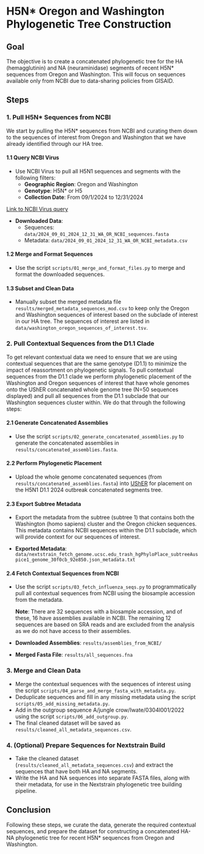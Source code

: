 # H5N* Oregon and Washington Phylogenetic Tree Construction

## Goal
The objective is to create a concatenated phylogenetic tree for the HA (hemagglutinin) and NA (neuraminidase) segments of recent H5N* sequences from Oregon and Washington. This will focus on sequences available only from NCBI due to data-sharing policies from GISAID.

## Steps

### 1. Pull H5N* Sequences from NCBI

We start by pulling the H5N* sequences from NCBI and curating them down to the sequences of interest from Oregon and Washington that we have already identified through our HA tree.

#### 1.1 Query NCBI Virus

- Use NCBI Virus to pull all H5N1 sequences and segments with the following filters:
  - **Geographic Region**: Oregon and Washington
  - **Genotype**: H5N* or H5
  - **Collection Date**: From 09/1/2024 to 12/31/2024

[Link to NCBI Virus query](https://www.ncbi.nlm.nih.gov/labs/virus/vssi/#/virus?SeqType_s=Nucleotide&VirusLineage_ss=Alphainfluenzavirus,%20taxid:197911&Serotype_s=H5N*%20H5&USAState_s=OR&USAState_s=WA&CollectionDate_dr=2024-09-01T00:00:00.00Z%20TO%202024-12-31T23:59:59.00Z)

- **Downloaded Data**:
  - Sequences: `data/2024_09_01_2024_12_31_WA_OR_NCBI_sequences.fasta`
  - Metadata: `data/2024_09_01_2024_12_31_WA_OR_NCBI_metadata.csv`

#### 1.2 Merge and Format Sequences

- Use the script `scripts/01_merge_and_format_files.py` to merge and format the downloaded sequences.

#### 1.3 Subset and Clean Data

- Manually subset the merged metadata file `results/merged_metadata_sequences_mod.csv` to keep only the Oregon and Washington sequences of interest based on the subclade of interest in our HA tree. The sequences of interest are listed in `data/washington_oregon_sequences_of_interest.tsv`.

### 2. Pull Contextual Sequences from the D1.1 Clade

To get relevant contextual data we need to ensure that we are using contextual sequences that are the same genotype (D1.1) to minimize the impact of reassortment on phylogenetic signals. To pull contextual sequences from the D1.1 clade we perform phylogenetic placement of the Washington and Oregon sequences of interest that have whole genomes onto the UShER concatenated whole genome tree (N=50 sequences displayed) and pull all sequences from the D1.1 subclade that our Washington sequences cluster within. We do that through the following steps:

#### 2.1 Generate Concatenated Assemblies

- Use the script `scripts/02_generate_concatenated_assemblies.py` to generate the concatenated assemblies in `results/concatenated_assemblies.fasta`.

#### 2.2 Perform Phylogenetic Placement

- Upload the whole genome concatenated sequences (from `results/concatenated_assemblies.fasta`) into [UShER](https://genome.ucsc.edu/cgi-bin/hgPhyloPlace) for placement on the H5N1 D1.1 2024 outbreak concatenated segments tree.

#### 2.3 Export Subtree Metadata

- Export the metadata from the subtree (subtree 1) that contains both the Washington (homo sapiens) cluster and the Oregon chicken sequences. This metadata contains NCBI sequences within the D1.1 subclade, which will provide context for our sequences of interest.

- **Exported Metadata**: `data/nextstrain_fetch_genome.ucsc.edu_trash_hgPhyloPlace_subtreeAuspice1_genome_30f0cb_92e850.json_metadata.txt`

#### 2.4 Fetch Contextual Sequences from NCBI

- Use the script `scripts/03_fetch_influenza_seqs.py` to programmatically pull all contextual sequences from NCBI using the biosample accession from the metadata.

  **Note**: There are 32 sequences with a biosample accession, and of these, 16 have assemblies available in NCBI. The remaining 12 sequences are based on SRA reads and are excluded from the analysis as we do not have access to their assemblies.

- **Downloaded Assemblies**: `results/assemblies_from_NCBI/`
- **Merged Fasta File**: `results/all_sequences.fna`

### 3. Merge and Clean Data

- Merge the contextual sequences with the sequences of interest using the script `scripts/04_parse_and_merge_fasta_with_metadata.py`.
- Deduplicate sequences and fill in any missing metadata using the script `scripts/05_add_missing_metadata.py`.
- Add in the outgroup sequence A/jungle crow/Iwate/0304I001/2022 using the script `scripts/06_add_outgroup.py`.
- The final cleaned dataset will be saved as `results/cleaned_all_metadata_sequences.csv`.

### 4. (Optional) Prepare Sequences for Nextstrain Build

- Take the cleaned dataset (`results/cleaned_all_metadata_sequences.csv`) and extract the sequences that have both HA and NA segments.
- Write the HA and NA sequences into separate FASTA files, along with their metadata, for use in the Nextstrain phylogenetic tree building pipeline.

## Conclusion

Following these steps, we curate the data, generate the required contextual sequences, and prepare the dataset for constructing a concatenated HA-NA phylogenetic tree for recent H5N* sequences from Oregon and Washington.
